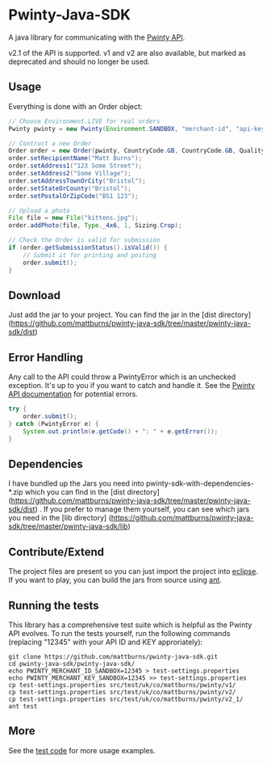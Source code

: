 Pwinty-Java-SDK
===============

A java library for communicating with the [Pwinty API](http://www.pwinty.com/api.html).

v2.1 of the API is supported. v1 and v2 are also available, but marked as deprecated and should no longer be used.



Usage
-----

Everything is done with an Order object:

``` java
// Choose Environment.LIVE for real orders
Pwinty pwinty = new Pwinty(Environment.SANDBOX, "merchant-id", "api-key");

// Contruct a new Order
Order order = new Order(pwinty, CountryCode.GB, CountryCode.GB, QualityLevel.Standard);
order.setRecipientName("Matt Burns");
order.setAddress1("123 Some Street");
order.setAddress2("Some Village");
order.setAddressTownOrCity("Bristol");
order.setStateOrCounty("Bristol");
order.setPostalOrZipCode("BS1 123");

// Upload a photo
File file = new File("kittens.jpg");
order.addPhoto(file, Type._4x6, 1, Sizing.Crop);

// Check the Order is valid for submission
if (order.getSubmissionStatus().isValid()) {
    // Submit it for printing and posting
    order.submit();
}

```


Download
--------

Just add the jar to your project. You can find the jar in the [dist directory]
(https://github.com/mattburns/pwinty-java-sdk/tree/master/pwinty-java-sdk/dist)


Error Handling
--------------

Any call to the API could throw a PwintyError which is an unchecked exception. It's up to you if you want to catch and handle it. See the [Pwinty API documentation](http://www.pwinty.com/api.html) for potential errors.

``` java
try {
	order.submit();
} catch (PwintyError e) {
	System.out.println(e.getCode() + ": " + e.getError());
}
```



Dependencies
------------

I have bundled up the Jars you need into pwinty-sdk-with-dependencies-*.zip which you can find in the [dist directory]
(https://github.com/mattburns/pwinty-java-sdk/tree/master/pwinty-java-sdk/dist)
. If you prefer to manage them yourself, you can see which jars you need in the [lib directory]
(https://github.com/mattburns/pwinty-java-sdk/tree/master/pwinty-java-sdk/lib)



Contribute/Extend
-----------------

The project files are present so you can just import the project into [eclipse](http://www.eclipse.org/).
If you want to play, you can build the jars from source using [ant](http://ant.apache.org/). 



Running the tests
-----------------

This library has a comprehensive test suite which is helpful as the Pwinty API evolves. To run the tests yourself, run the following commands (replacing "12345" with your API ID and KEY approriately):

```
git clone https://github.com/mattburns/pwinty-java-sdk.git
cd pwinty-java-sdk/pwinty-java-sdk/
echo PWINTY_MERCHANT_ID_SANDBOX=12345 > test-settings.properties
echo PWINTY_MERCHANT_KEY_SANDBOX=12345 >> test-settings.properties
cp test-settings.properties src/test/uk/co/mattburns/pwinty/v1/
cp test-settings.properties src/test/uk/co/mattburns/pwinty/v2/
cp test-settings.properties src/test/uk/co/mattburns/pwinty/v2_1/
ant test
```



More
----

See the [test code](https://github.com/mattburns/pwinty-java-sdk/tree/master/pwinty-java-sdk/src/test/uk/co/mattburns/pwinty/v2_1/) for more usage examples.

